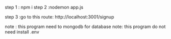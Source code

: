 step 1 : npm i
step 2 :nodemon app.js

step 3 :go to this route: http://localhost:3001/signup

note : this program need to mongodb for database
note: this program do not need install .env

